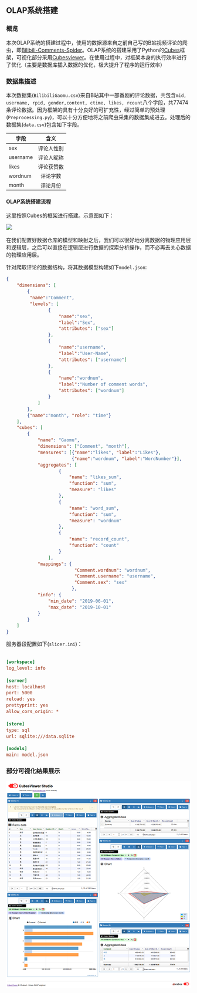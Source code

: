 ## OLAP系统搭建

### 概览
本次OLAP系统的搭建过程中，使用的数据源来自之前自己写的B站视频评论的爬虫，即[Bilibili-Comments-Spider](https://github.com/shenxiangzhuang/Bilibili-Comments-Spider)。OLAP系统的搭建采用了Python的[Cubes](https://github.com/DataBrewery/cubes)框架，可视化部分采用[Cubesviewer](https://github.com/jjmontesl/cubesviewer)。在使用过程中，对框架本身的执行效率进行了优化（主要是数据库插入数据的优化，极大提升了程序的运行效率）



### 数据集描述
本次数据集(`BilibiliGaomu.csv`)来自B站其中一部番剧的评论数据，共包含`mid, username, rpid, gender,content, ctime, likes, rcount`八个字段，共77474条评论数据。因为框架的具有十分良好的可扩充性，经过简单的预处理(`Preprocessing.py`)，可以十分方便地将之前爬虫采集的数据集成进去。处理后的数据集(`data.csv`)包含如下字段。


| 字段   |       含义     |
|----------|:-------------:|
| sex |  评论人性别 |
| username |    评论人昵称   |
| likes | 评论获赞数 |
| wordnum | 评论字数 |
| month | 评论月份 |


#### OLAP系统搭建流程

这里按照Cubes的框架进行搭建。示意图如下：

![](https://cubes.readthedocs.io/en/latest/_images/logical-to-physical.png)

在我们配置好数据仓库的模型和映射之后，我们可以很好地分离数据的物理应用层和逻辑层，之后可以直接在逻辑层进行数据的探索分析操作，而不必再去关心数据的物理应用层。

针对爬取评论的数据结构，将其数据模型构建如下`model.json`:

```json
{
    "dimensions": [
        {
         "name":"Comment",
         "levels": [
                {
                    "name":"sex",
                    "label":"Sex",
                    "attributes": ["sex"]
                },
                {
                    "name":"username",
                    "label":"User-Name",
                    "attributes": ["username"]
                },
                {
                    "name":"wordnum",
                    "label":"Number of comment words",
                    "attributes": ["wordnum"]
                }
            ]
        },
        {"name":"month", "role": "time"}
    ],
    "cubes": [
        {
            "name": "Gaomu",
            "dimensions": ["Comment", "month"],
            "measures": [{"name":"likes", "label":"Likes"},
                         {"name":"wordnum", "label":"WordNumber"}],
            "aggregates": [
                    {
                        "name": "likes_sum",
                        "function": "sum",
                        "measure": "likes"
                    },
                    {
                        "name": "word_sum",
                        "function": "sum",
                        "measure": "wordnum"
                    },
                    {
                        "name": "record_count",
                        "function": "count"
                    }
                ],
            "mappings": {
                          "Comment.wordnum": "wordnum",
                          "Comment.username": "username",
                          "Comment.sex": "sex"
                         },
            "info": {
                "min_date": "2019-06-01",
                "max_date": "2019-10-01"
            }
        }
    ]
}
```

服务器段配置如下(`slicer.ini`)：

```ini

[workspace]
log_level: info

[server]
host: localhost
port: 5000
reload: yes
prettyprint: yes
allow_cors_origin: *

[store]
type: sql
url: sqlite:///data.sqlite

[models]
main: model.json

```

### 部分可视化结果展示
![](bilibili/plot.png)
